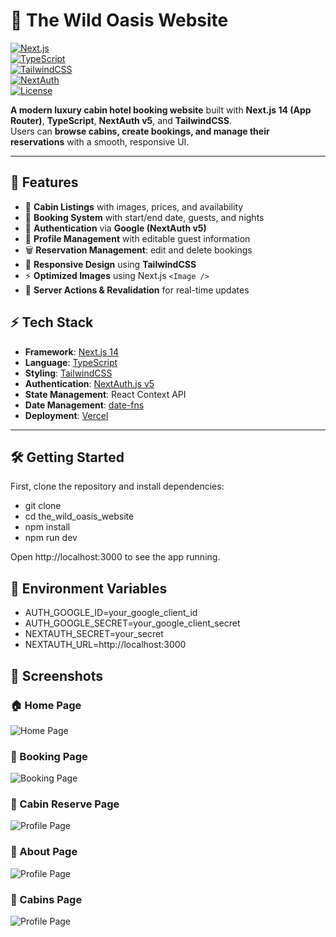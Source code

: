 # 🌲 The Wild Oasis Website

[![Next.js](https://img.shields.io/badge/Next.js-14.2-blue?logo=next.js)](https://nextjs.org/)  
[![TypeScript](https://img.shields.io/badge/TypeScript-5-blue?logo=typescript)](https://www.typescriptlang.org/)  
[![TailwindCSS](https://img.shields.io/badge/TailwindCSS-3.4-38BDF8?logo=tailwind-css)](https://tailwindcss.com/)  
[![NextAuth](https://img.shields.io/badge/Auth-NextAuth.js-green?logo=auth0)](https://authjs.dev/)  
[![License](https://img.shields.io/badge/License-MIT-yellow.svg)](LICENSE)

**A modern luxury cabin hotel booking website** built with **Next.js 14 (App Router)**, **TypeScript**, **NextAuth v5**, and **TailwindCSS**.  
Users can **browse cabins, create bookings, and manage their reservations** with a smooth, responsive UI.

---

## 🚀 Features

- 🏡 **Cabin Listings** with images, prices, and availability
- 📅 **Booking System** with start/end date, guests, and nights
- 🔐 **Authentication** via **Google (NextAuth v5)**
- 👤 **Profile Management** with editable guest information
- 🗑 **Reservation Management**: edit and delete bookings
- 📱 **Responsive Design** using **TailwindCSS**
- ⚡ **Optimized Images** using Next.js `<Image />`
- 🔄 **Server Actions & Revalidation** for real-time updates



## ⚡ Tech Stack

- **Framework**: [Next.js 14](https://nextjs.org/)
- **Language**: [TypeScript](https://www.typescriptlang.org/)
- **Styling**: [TailwindCSS](https://tailwindcss.com/)
- **Authentication**: [NextAuth.js v5](https://authjs.dev/)
- **State Management**: React Context API
- **Date Management**: [date-fns](https://date-fns.org/)
- **Deployment**: [Vercel](https://vercel.com)

---

## 🛠 Getting Started

First, clone the repository and install dependencies:

- git clone <your-repo-url>
- cd the_wild_oasis_website
- npm install
- npm run dev

Open http://localhost:3000 to see the app running.


## 🔑 Environment Variables

- AUTH_GOOGLE_ID=your_google_client_id
- AUTH_GOOGLE_SECRET=your_google_client_secret
- NEXTAUTH_SECRET=your_secret
- NEXTAUTH_URL=http://localhost:3000


## 📸 Screenshots

### 🏠 Home Page

![Home Page](public/screenshots/home-page.png)

### 📅 Booking Page

![Booking Page](public/screenshots/booking-page.png)

### 👤 Cabin Reserve Page

![Profile Page](public/screenshots/cabin-reserve-page.png)

### 👤 About Page

![Profile Page](public/screenshots/about-page.png)

### 👤 Cabins Page

![Profile Page](public/screenshots/cabins-page.png)
